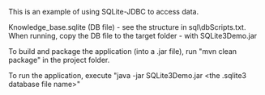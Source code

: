 This is an example of using SQLite-JDBC to access data.

Knowledge_base.sqlite (DB file) - see the structure in sql\dbScripts.txt. When running, copy the DB file to the target folder - with SQLite3Demo.jar

To build and package the application (into a .jar file), run "mvn clean package" in the project folder.

To run the application, execute "java -jar SQLite3Demo.jar <the .sqlite3 database file name>"